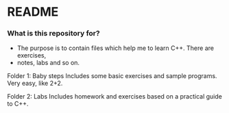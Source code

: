 # README #

### What is this repository for? ###

* The purpose is to contain files which help me to learn C++. There are exercises,
* notes, labs and so on.

Folder 1: Baby steps
Includes some basic exercises and sample programs. Very easy, like 2+2.

Folder 2: Labs
Includes homework and exercises based on a practical guide to C++.
